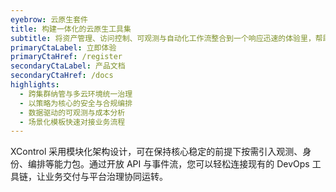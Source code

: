 ```yaml
---
eyebrow: 云原生套件
title: 构建一体化的云原生工具集
subtitle: 将资产管理、访问控制、可观测与自动化工作流整合到一个响应迅速的体验里，帮助团队高效落地治理策略。
primaryCtaLabel: 立即体验
primaryCtaHref: /register
secondaryCtaLabel: 产品文档
secondaryCtaHref: /docs
highlights:
  - 跨集群纳管与多云环境统一治理
  - 以策略为核心的安全与合规编排
  - 数据驱动的可观测与成本分析
  - 场景化模板快速对接业务流程
---
```


XControl 采用模块化架构设计，可在保持核心稳定的前提下按需引入观测、身份、编排等能力包。通过开放 API 与事件流，您可以轻松连接现有的 DevOps 工具链，让业务交付与平台治理协同运转。
